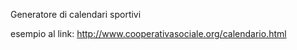 Generatore di calendari sportivi

esempio al link:
http://www.cooperativasociale.org/calendario.html